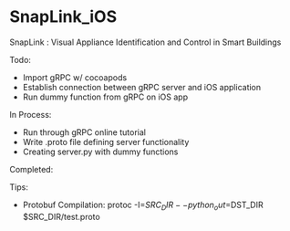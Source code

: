 # SnapLink_iOS
SnapLink : Visual Appliance Identification and Control in Smart Buildings

Todo:
- Import gRPC w/ cocoapods
- Establish connection between gRPC server and iOS application
- Run dummy function from gRPC on iOS app

In Process:
- Run through gRPC online tutorial
- Write .proto file defining server functionality
- Creating server.py with dummy functions

Completed:

Tips:
- Protobuf Compilation: protoc -I=$SRC_DIR --python_out=$DST_DIR $SRC_DIR/test.proto
